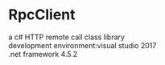 # RpcClient
a c# HTTP remote call class library<br/>
development environment:visual studio 2017<br/>
.net framework 4.5.2
